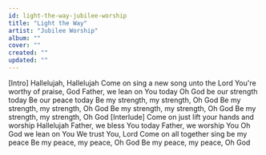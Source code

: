 ```yaml
---
id: light-the-way-jubilee-worship
title: "Light the Way"
artist: "Jubilee Worship"
album: ""
cover: ""
created: ""
updated: ""
---
```


[Intro]
Hallelujah, Hallelujah
Come on sing a new song unto the Lord
You're worthy of praise, God
Father, we lean on You today
Oh God be our strength today
Be our peace today
Be my strength, my strength, Oh God
Be my strength, my strength, Oh God
Be my strength, my strength, Oh God
Be my strength, my strength, Oh God
[Interlude]
Come on just lift your hands and worship
Hallelujah
Father, we bless You today
Father, we worship You
Oh God we lean on You
We trust You, Lord
Come on all together sing be my peace
Be my peace, my peace, Oh God
Be my peace, my peace, Oh God